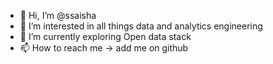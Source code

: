 - 👋 Hi, I’m @ssaisha
- 👀 I’m interested in all things data and analytics engineering
- 🌱 I’m currently exploring Open data stack 
- 📫 How to reach me -> add me on github

<!---
ssaisha/ssaisha is a ✨ special ✨ repository because its `README.md` (this file) appears on your GitHub profile.
You can click the Preview link to take a look at your changes.
--->
